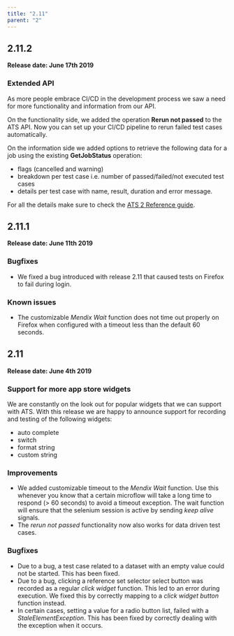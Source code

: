 ```yaml
---
title: "2.11"
parent: "2"
---
```


## 2.11.2

**Release date: June 17th 2019**

### Extended API

As more people embrace CI/CD in the development process we saw a need for more functionality and information from our API. 

On the functionality side, we added the operation **Rerun not passed** to the ATS API. Now you can set up your CI/CD pipeline to rerun failed test cases automatically. 

On the information side we added options to retrieve the following data for a job using the existing **GetJobStatus** operation:

* flags (cancelled and warning)
* breakdown per test case i.e. number of passed/failed/not executed test cases
* details per test case with name, result, duration and error message.

For all the details make sure to check the [ATS 2 Reference guide](./../../ats/refguide/rg-version-2/cicd-api.md).

## 2.11.1

**Release date: June 11th 2019**

### Bugfixes

* We fixed a bug introduced with release 2.11 that caused tests on Firefox to fail during login.

### Known issues

* The customizable *Mendix Wait* function does not time out properly on Firefox when configured with a timeout less than the default 60 seconds.

## 2.11

**Release date: June 4th 2019**

### Support for more app store widgets

We are constantly on the look out for popular widgets that we can support with ATS. With this release we are happy to announce support for recording and testing of the following widgets:

* auto complete
* switch
* format string
* custom string

### Improvements

* We added customizable timeout to the *Mendix Wait*  function. Use this whenever you know that a certain microflow will take a long time to respond (> 60 seconds) to avoid a timeout exception. The wait function will ensure that the selenium session is active by sending *keep alive* signals.
* The *rerun not passed* functionality now also works for data driven test cases. 

### Bugfixes

* Due to a bug, a test case related to a dataset with an empty value could not be started. This has been fixed.
* Due to a bug, clicking a reference set selector select button was recorded as a regular *click widget* function. This led to an error during execution. We fixed this by correctly mapping to a *click widget button* function instead.
* In certain cases, setting a value for a radio button list, failed with a *StaleElementException*. This has been fixed by correctly dealing with the exception when it occurs.
